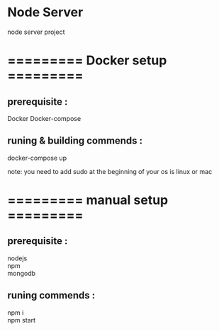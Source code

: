 # Node Server
  node server project
  
# ========= Docker setup =========

## prerequisite :
  Docker
  Docker-compose

## runing & building commends :
  docker-compose up
  
note: you need to add sudo at the beginning of your os is linux or mac

# ========= manual setup =========

## prerequisite :
  nodejs  
  npm  
  mongodb  

## runing commends :
  npm i   
  npm start

